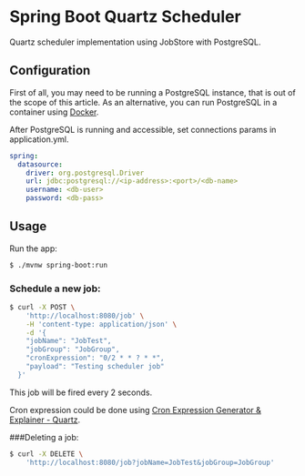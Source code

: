 # Spring Boot Quartz Scheduler

Quartz scheduler implementation using JobStore with PostgreSQL.

## Configuration

First of all, you may need to be running a PostgreSQL instance, that is out of the scope of this article.
As an alternative, you can run PostgreSQL in a container using [Docker](https://hub.docker.com/_/postgres).

After PostgreSQL is running and accessible, set connections params in application.yml.

```yaml
spring:
  datasource:
    driver: org.postgresql.Driver
    url: jdbc:postgresql://<ip-address>:<port>/<db-name>
    username: <db-user>
    password: <db-pass>
```

## Usage

Run the app:

```bash
$ ./mvnw spring-boot:run
```

### Schedule a new job:

```bash
$ curl -X POST \
    'http://localhost:8080/job' \
    -H 'content-type: application/json' \
    -d '{
  	"jobName": "JobTest",
  	"jobGroup": "JobGroup",
  	"cronExpression": "0/2 * * ? * *",
  	"payload": "Testing scheduler job"
  }'
```

This job will be fired every 2 seconds.

Cron expression could be done using [Cron Expression Generator & Explainer - Quartz](https://www.freeformatter.com/cron-expression-generator-quartz.html).

###Deleting a job:

```bash
$ curl -X DELETE \
    'http://localhost:8080/job?jobName=JobTest&jobGroup=JobGroup'
```
